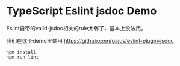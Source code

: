 TypeScript Eslint jsdoc Demo
============================================

Eslint自带的valid-jsdoc相关的rule太弱了，基本上没法用。

我们在这个demo里使用 https://github.com/gajus/eslint-plugin-jsdoc

```
npm install
npm run lint
```
